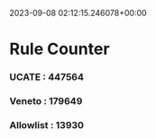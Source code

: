 2023-09-08 02:12:15.246078+00:00
# Rule Counter 
 ### UCATE : 447564

 ### Veneto : 179649

 ### Allowlist : 13930